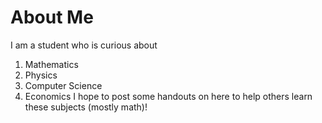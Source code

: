 # About Me
I am a student who is curious about
1. Mathematics
2. Physics
3. Computer Science
4. Economics
I hope to post some handouts on here to help others learn these subjects (mostly math)!
